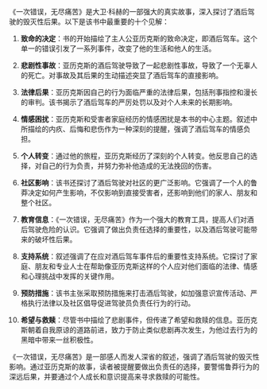 《一次错误，无尽痛苦》是大卫·科赫的一部强大的真实故事，深入探讨了酒后驾驶的毁灭性后果。以下是该书中最重要的十个见解：

1. **致命的决定**：书的开始描绘了主人公亚历克斯的致命决定，即酒后驾车。这个单一的错误引发了一系列事件，改变了他的生活和他人的生活。

2. **悲剧性事故**：亚历克斯的酒后驾驶导致了一起悲剧性事故，导致了一个无辜人的死亡。对事故及其后果的生动描述突显了酒后驾车的直接影响。

3. **法律后果**：亚历克斯因自己的行为面临严重的法律后果，包括刑事指控和漫长的审判。该书揭示了酒后驾车的严厉处罚以及对个人未来的长期影响。

4. **情感困扰**：亚历克斯和受害者家庭经历的情感困扰是本书的中心主题。叙述中所描绘的内疚、后悔和悲伤作为一种深刻的提醒，强调了酒后驾车的情感负担。

5. **个人转变**：通过他的旅程，亚历克斯经历了深刻的个人转变。他反思自己的选择，对自己的行为负责，并努力弥补他造成的无法挽回的伤害。

6. **社区影响**：该书还探讨了酒后驾驶对社区的更广泛影响。它强调了一个人的鲁莽决定如何产生影响，不仅影响到直接受害者，还影响到他们的家人、朋友和整个社区。

7. **教育信息**：《一次错误，无尽痛苦》作为一个强大的教育工具，提高人们对酒后驾驶危险的认识。它强调了做出负责任选择的重要性，以及酒后驾驶可能带来的破坏性后果。

8. **支持系统**：叙述强调了在应对酒后驾车事件后的重要性支持系统。它探讨了家庭、朋友和专业人士在帮助像亚历克斯这样的个人应对他们面临的法律、情感和心理挑战中发挥的关键作用。

9. **预防措施**：该书主张采取预防措施来打击酒后驾驶，如加强意识宣传活动、严格执行法律以及社区倡导促进驾驶员负责任行为的行动。

10. **希望与救赎**：尽管书中描绘了悲剧事件，但传递了希望和救赎的信息。亚历克斯朝着自我原谅的道路前进，致力于防止类似悲剧再次发生，为他过去行为的黑暗中带来一丝积极性。

《一次错误，无尽痛苦》是一部感人而发人深省的叙述，强调了酒后驾驶的毁灭性影响。通过亚历克斯的故事，读者被提醒要做出负责任的选择，要警惕鲁莽行为的深远后果，并要通过个人成长和意识提高来寻求救赎的可能性。